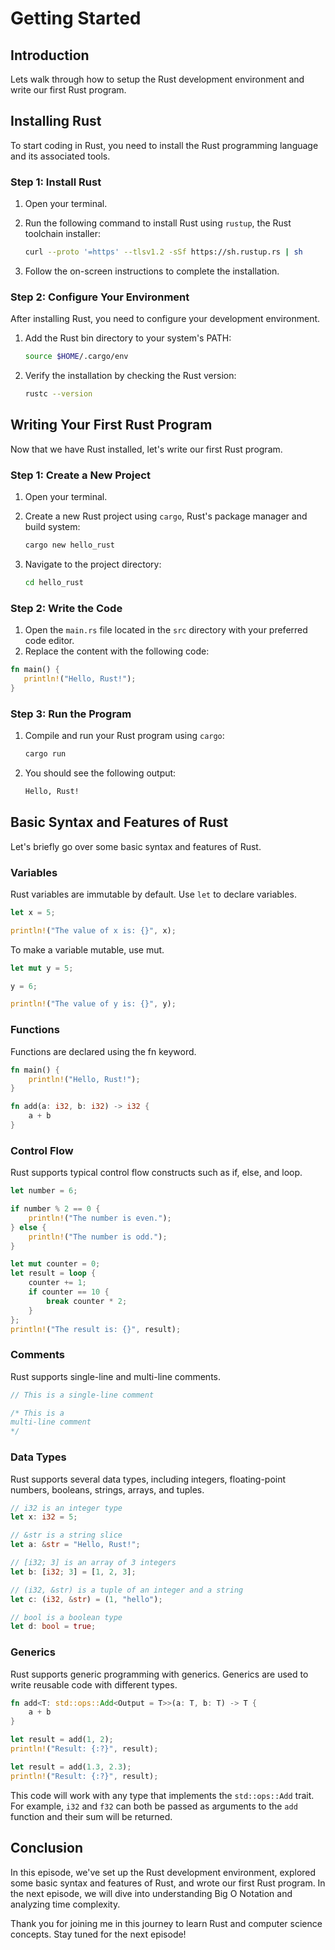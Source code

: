 # Getting Started

## Introduction

Lets walk through how to setup the Rust development environment and write our first Rust program.

## Installing Rust

To start coding in Rust, you need to install the Rust programming language and its associated tools.

### Step 1: Install Rust

1. Open your terminal.
2. Run the following command to install Rust using `rustup`, the Rust toolchain installer:

   ```sh
   curl --proto '=https' --tlsv1.2 -sSf https://sh.rustup.rs | sh
   ```

3. Follow the on-screen instructions to complete the installation.

### Step 2: Configure Your Environment

After installing Rust, you need to configure your development environment.

1. Add the Rust bin directory to your system's PATH:

   ```sh
   source $HOME/.cargo/env
   ```

2. Verify the installation by checking the Rust version:

   ```sh
   rustc --version
   ```

## Writing Your First Rust Program

Now that we have Rust installed, let's write our first Rust program.

### Step 1: Create a New Project

1. Open your terminal.
2. Create a new Rust project using `cargo`, Rust's package manager and build system:

   ```sh
   cargo new hello_rust
   ```

3. Navigate to the project directory:

   ```sh
   cd hello_rust
   ```

### Step 2: Write the Code

1. Open the `main.rs` file located in the `src` directory with your preferred code editor.
2. Replace the content with the following code:

```rust
fn main() {
   println!("Hello, Rust!");
}
```

### Step 3: Run the Program

1. Compile and run your Rust program using `cargo`:

   ```sh
   cargo run
   ```

2. You should see the following output:

   ```sh
   Hello, Rust!
   ```

## Basic Syntax and Features of Rust

Let's briefly go over some basic syntax and features of Rust.

### Variables

Rust variables are immutable by default. Use `let` to declare variables.

```rust
let x = 5;

println!("The value of x is: {}", x);
```

To make a variable mutable, use mut.

```rust
let mut y = 5;

y = 6;

println!("The value of y is: {}", y);
```

### Functions

Functions are declared using the fn keyword.

```rust
fn main() {
    println!("Hello, Rust!");
}

fn add(a: i32, b: i32) -> i32 {
    a + b
}
```

### Control Flow

Rust supports typical control flow constructs such as if, else, and loop.

```rust
let number = 6;

if number % 2 == 0 {
    println!("The number is even.");
} else {
    println!("The number is odd.");
}

let mut counter = 0;
let result = loop {
    counter += 1;
    if counter == 10 {
        break counter * 2;
    }
};
println!("The result is: {}", result);
```

### Comments

Rust supports single-line and multi-line comments.

```rust
// This is a single-line comment

/* This is a
multi-line comment
*/
```

### Data Types

Rust supports several data types, including integers, floating-point numbers, booleans, strings, arrays, and tuples.

```rust
// i32 is an integer type
let x: i32 = 5;

// &str is a string slice
let a: &str = "Hello, Rust!";

// [i32; 3] is an array of 3 integers
let b: [i32; 3] = [1, 2, 3];

// (i32, &str) is a tuple of an integer and a string
let c: (i32, &str) = (1, "hello");

// bool is a boolean type
let d: bool = true;
```

### Generics

Rust supports generic programming with generics. Generics are used to write reusable code with different types.

```rust
fn add<T: std::ops::Add<Output = T>>(a: T, b: T) -> T {
    a + b
}

let result = add(1, 2);
println!("Result: {:?}", result);

let result = add(1.3, 2.3);
println!("Result: {:?}", result);
```

This code will work with any type that implements the `std::ops::Add` trait. For example, `i32` and `f32` can both be passed
as arguments to the `add` function and their sum will be returned.

## Conclusion

In this episode, we've set up the Rust development environment, explored some basic syntax and features of Rust, and wrote our first Rust program. In the next episode, we will dive into understanding Big O Notation and analyzing time complexity.

Thank you for joining me in this journey to learn Rust and computer science concepts. Stay tuned for the next episode!
